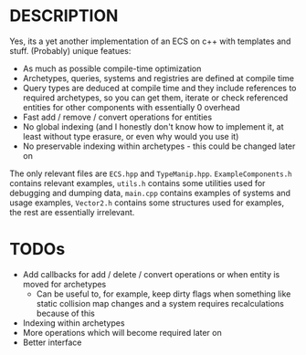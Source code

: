 # DESCRIPTION
Yes, its a yet another implementation of an ECS on c++ with templates and stuff.
(Probably) unique featues:
- As much as possible compile-time optimization
- Archetypes, queries, systems and registries are defined at compile time
- Query types are deduced at compile time and they include references to required archetypes, so you can get them, iterate or check referenced entities for other components with essentially 0 overhead
- Fast add / remove / convert operations for entities
- No global indexing (and I honestly don't know how to implement it, at least without type erasure, or even why would you use it)
- No preservable indexing within archetypes - this could be changed later on

The only relevant files are `ECS.hpp` and `TypeManip.hpp`. `ExampleComponents.h` contains relevant examples, `utils.h` contains some utilities used for debugging and dumping data, `main.cpp` contains examples of systems and usage examples, `Vector2.h` contains some structures used for examples, the rest are essentially irrelevant.

# TODOs
- Add callbacks for add / delete / convert operations or when entity is moved for archetypes
  - Can be useful to, for example, keep dirty flags when something like static collision map changes and a system requires recalculations because of this
- Indexing within archetypes
- More operations which will become required later on
- Better interface
